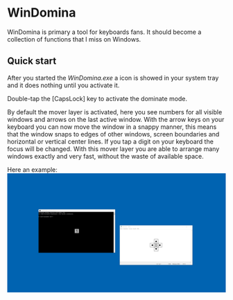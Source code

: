 # WinDomina

WinDomina is primary a tool for keyboards fans. It should become a collection of functions that I miss on Windows.

## Quick start
After you started the *WinDomina.exe* a icon is showed in your system tray and it does nothing until you activate it. 

Double-tap the [CapsLock] key to activate the dominate mode. 

By default the mover layer is activated, here you see numbers for all visible windows and arrows on the last active window. With the arrow keys on your keyboard you can now move the window in a snappy manner, this means that the window snaps to edges of other windows, screen boundaries and horizontal or vertical center lines. If you tap a digit on your keyboard the focus will be changed. With this mover layer you are able to arrange many windows exactly and very fast, without the waste of available space.

Here an example:
![Mover-Layer 1](https://raw.githubusercontent.com/WladiD/WinDomina/master/Media/Readme/WinDomina-Mover-1.png)
